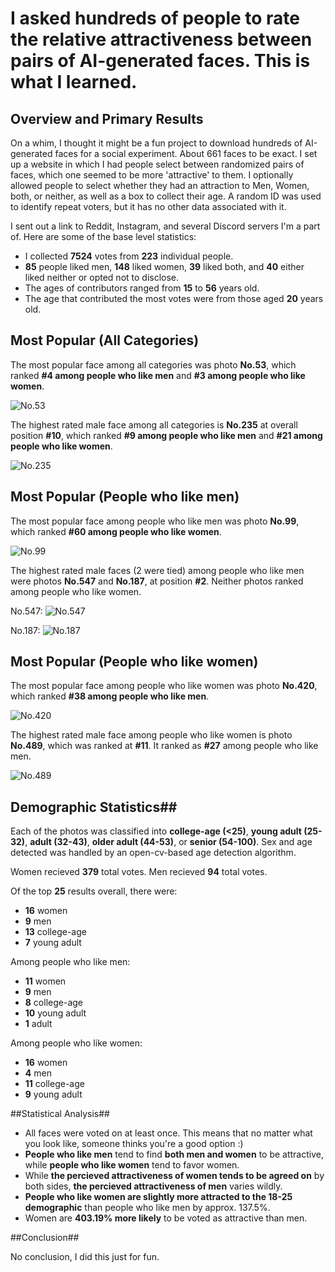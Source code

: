 # I asked hundreds of people to rate the relative attractiveness between pairs of AI-generated faces. This is what I learned.

## Overview and Primary Results

On a whim, I thought it might be a fun project to download hundreds of AI-generated faces for a social experiment. About 661 faces to be exact. I set up a website in which I had people select between randomized pairs of faces, which one seemed to be more 'attractive' to them. I optionally allowed people to select whether they had an attraction to Men, Women, both, or neither, as well as a box to collect their age. A random ID was used to identify repeat voters, but it has no other data associated with it.

I sent out a link to Reddit, Instagram, and several Discord servers I'm a part of. Here are some of the base level statistics:

- I collected **7524** votes from **223** individual people.
- **85** people liked men, **148** liked women, **39** liked both, and **40** either liked neither or opted not to disclose.
- The ages of contributors ranged from **15** to **56** years old.
- The age that contributed the most votes were from those aged **20** years old.

## Most Popular (All Categories)

The most popular face among all categories was photo **No.53**, which ranked **#4 among people who like men** and **#3 among people who like women**.

![No.53](https://github.com/EHowardHill/face-rate/blob/main/static/53.jpg?raw=true)

The highest rated male face among all categories is **No.235** at overall position **#10**, which ranked **#9 among people who like men** and **#21 among people who like women**.

![No.235](https://github.com/EHowardHill/face-rate/blob/main/static/235.jpg?raw=true)

## Most Popular (People who like men)

The most popular face among people who like men was photo **No.99**, which ranked **#60 among people who like women**.

![No.99](https://github.com/EHowardHill/face-rate/blob/main/static/99.jpg?raw=true)

The highest rated male faces (2 were tied) among people who like men were photos **No.547** and **No.187**, at position **#2**. Neither photos ranked among people who like women.

No.547:
![No.547](https://github.com/EHowardHill/face-rate/blob/main/static/184.jpg?raw=true)

No.187:
![No.187](https://github.com/EHowardHill/face-rate/blob/main/static/547.jpg?raw=true)

## Most Popular (People who like women)

The most popular face among people who like women was photo **No.420**, which ranked **#38 among people who like men**.

![No.420](https://github.com/EHowardHill/face-rate/blob/main/static/420.jpg?raw=true)

The highest rated male face among people who like women is photo **No.489**, which was ranked at **#11**. It ranked as **#27** among people who like men.

![No.489](https://github.com/EHowardHill/face-rate/blob/main/static/489.jpg?raw=true)

## Demographic Statistics##

Each of the photos was classified into **college-age (<25)**, **young adult (25-32)**, **adult (32-43)**, **older adult (44-53)**, or **senior (54-100)**. Sex and age detected was handled by an open-cv-based age detection algorithm.

Women recieved **379** total votes.
Men recieved **94** total votes.

Of the top **25** results overall, there were:
- **16** women
- **9** men
- **13** college-age
- **7** young adult

Among people who like men:
- **11** women
- **9** men
- **8** college-age
- **10** young adult
- **1** adult

Among people who like women:
- **16** women
- **4** men
- **11** college-age
- **9** young adult

##Statistical Analysis##

- All faces were voted on at least once. This means that no matter what you look like, someone thinks you're a good option :)
- **People who like men** tend to find **both men and women** to be attractive, while **people who like women** tend to favor women.
- While **the percieved attractiveness of women tends to be agreed on** by both sides, **the percieved attractiveness of men** varies wildly.
- **People who like women are slightly more attracted to the 18-25 demographic** than people who like men by approx. 137.5%.
- Women are **403.19% more likely** to be voted as attractive than men.

##Conclusion##

No conclusion, I did this just for fun.
